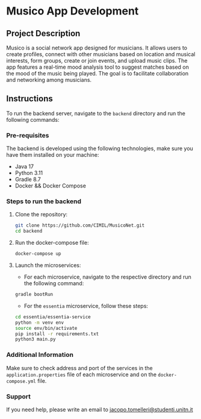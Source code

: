 # Musico App Development

## Project Description

Musico is a social network app designed for musicians. It allows users to create profiles, connect with other musicians based on location and musical interests, form groups, create or join events, and upload music clips. The app features a real-time mood analysis tool to suggest matches based on the mood of the music being played. The goal is to facilitate collaboration and networking among musicians.

## Instructions

To run the backend server, navigate to the `backend` directory and run the following commands:

### Pre-requisites

The backend is developed using the following technologies, make sure you have them installed on your machine:

- Java 17
- Python 3.11
- Gradle 8.7
- Docker && Docker Compose

### Steps to run the backend

1. Clone the repository:

    ```bash
    git clone https://github.com/CIMIL/MusicoNet.git
    cd backend
    ```

2. Run the docker-compose file:

    ```bash
    docker-compose up
    ```

3. Launch the microservices:
   - For each microservice, navigate to the respective directory and run the following command:

    ```bash
    gradle bootRun
    ```

    - For the `essentia` microservice, follow these steps:

    ```bash
    cd essentia/essentia-service
    python -m venv env
    source env/bin/activate
    pip install -r requirements.txt
    python3 main.py
    ```

### Additional Information

Make sure to check address and port of the services in the `application.properties` file of each microservice and on the `docker-compose.yml` file.

### Support

If you need help, please write an email to [jacopo.tomelleri@studenti.unitn.it](mailto:jacopo.tomelleri@studenti.unitn.it)
